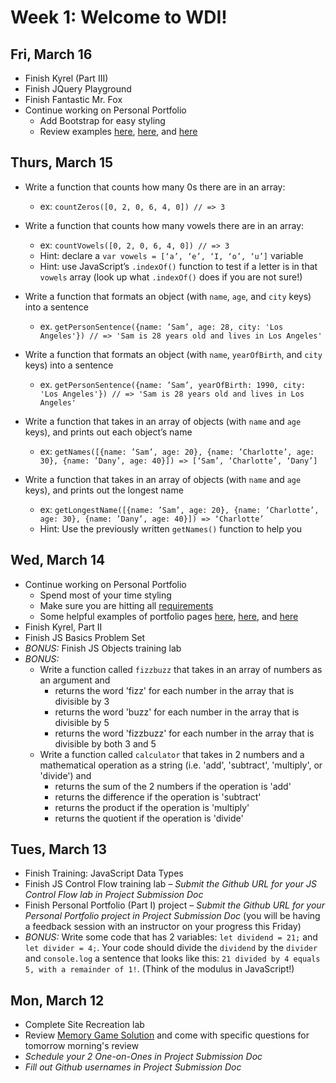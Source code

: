 # Week 1: Welcome to WDI!

## Fri, March 16
- Finish Kyrel (Part III)
- Finish JQuery Playground
- Finish Fantastic Mr. Fox
- Continue working on Personal Portfolio 
  - Add Bootstrap for easy styling
  - Review examples [here](https://jkwr.github.io/), [here](https://conmart.github.io/), and [here](https://supertrunkes.github.io/)

## Thurs, March 15
- Write a function that counts how many 0s there are in an array: 
	- ex: `countZeros([0, 2, 0, 6, 4, 0]) // => 3`
- Write a function that counts how many vowels there are in an array:
	- ex: `countVowels([0, 2, 0, 6, 4, 0]) // => 3`
	- Hint: declare a `var vowels = [‘a’, ‘e’, ‘I, ‘o’, ‘u’]` variable
	- Hint: use JavaScript’s `.indexOf()` function to test if a letter is in that `vowels` array (look up what `.indexOf()` does if you are not sure!)

- Write a function that formats an object (with `name`, `age`, and `city` keys) into a sentence
    - ex. `getPersonSentence({name: ’Sam’, age: 28, city: 'Los Angeles'}) // => 'Sam is 28 years old and lives in Los Angeles'`
- Write a function that formats an object (with `name`, `yearOfBirth`, and `city` keys) into a sentence
    - ex. `getPersonSentence({name: ’Sam’, yearOfBirth: 1990, city: 'Los Angeles'}) // => 'Sam is 28 years old and lives in Los Angeles'`

- Write a function that takes in an array of objects (with `name` and `age` keys), and prints out each object’s name
    - ex: `getNames([{name: ’Sam’, age: 20}, {name: ’Charlotte’, age: 30}, {name: ’Dany’, age: 40}]) => [‘Sam’, ‘Charlotte’, ‘Dany’]`
- Write a function that takes in an array of objects (with `name` and `age` keys), and prints out the longest name
    - ex: `getLongestName([{name: ’Sam’, age: 20}, {name: ’Charlotte’, age: 30}, {name: ’Dany’, age: 40}]) => ‘Charlotte’`
    - Hint: Use the previously written `getNames()` function to help you

## Wed, March 14
- Continue working on Personal Portfolio
  - Spend most of your time styling
  - Make sure you are hitting all [requirements](https://github.com/sf-wdi-44/personal-portfolio#deliverables)
  - Some helpful examples of portfolio pages [here](https://jkwr.github.io/), [here](https://conmart.github.io/), and [here](https://supertrunkes.github.io/)
- Finish Kyrel, Part II
- Finish JS Basics Problem Set
- *BONUS:* Finish JS Objects training lab
- *BONUS:* 
  - Write a function called `fizzbuzz` that takes in an array of numbers as an argument and 
    - returns the word 'fizz' for each number in the array that is divisible by 3
    - returns the word 'buzz' for each number in the array that is divisible by 5
    - returns the word 'fizzbuzz' for each number in the array that is divisible by both 3 and 5
  - Write a function called `calculator` that takes in 2 numbers and a mathematical operation as a string (i.e. 'add', 'subtract', 'multiply', or 'divide') and
    - returns the sum of the 2 numbers if the operation is 'add'
    - returns the difference if the operation is 'subtract'
    - returns the product if the operation is 'multiply'
    - returns the quotient if the operation is 'divide'

## Tues, March 13
- Finish Training: JavaScript Data Types
- Finish JS Control Flow training lab – *Submit the Github URL for your JS Control Flow lab in Project Submission Doc*
- Finish Personal Portfolio (Part I) project – *Submit the Github URL for your Personal Portfolio project in Project Submission Doc* (you will be having a feedback session with an instructor on your progress this Friday)
- *BONUS:* Write some code that has 2 variables: `let dividend = 21;` and `let divider = 4;`. Your code should divide the `dividend` by the `divider` and `console.log` a sentence that looks like this: `21 divided by 4 equals 5, with a remainder of 1!`. (Think of the modulus in JavaScript!)

## Mon, March 12
- Complete Site Recreation lab
- Review [Memory Game Solution](https://github.com/falqas/memory-game/tree/master/memory_game) and come with specific questions for tomorrow morning's review
- *Schedule your 2 One-on-Ones in Project Submission Doc*
- *Fill out Github usernames in Project Submission Doc*
